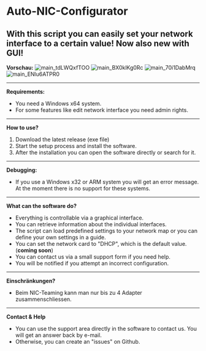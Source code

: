 # Auto-NIC-Configurator
With this script you can easily set your network interface to a certain value!
Now also new with GUI!
----------------------------------------------------------------------------------------------
**Vorschau:**
![main_tdLWQxfTOO](https://github.com/Skyfay/Auto-NIC-Configurator/assets/76796007/1f12ec6f-b5e9-42a6-bee5-7f78ac27d71d)
![main_BX0klKg0Rc](https://github.com/Skyfay/Auto-NIC-Configurator/assets/76796007/dbde8364-ca7a-4158-9452-457ed31c9021)
![main_70i1DabMrq](https://github.com/Skyfay/Auto-NIC-Configurator/assets/76796007/c537b040-9fe9-4db0-9391-fec149c804a6)
![main_ENlu6ATPR0](https://github.com/Skyfay/Auto-NIC-Configurator/assets/76796007/256ded7e-295e-434c-a803-01885d5a85c4)

----------------------------------------------------------------------------------------------
**Requirements:**
- You need a Windows x64 system. 
- For some features like edit network interface you need admin rights.
----------------------------------------------------------------------------------------------
**How to use?**<br/>
1. Download the latest release (exe file) 
2. Start the setup process and install the software. 
3. After the installation you can open the software directly or search for it.
----------------------------------------------------------------------------------------------
**Debugging:**<br/>
- If you use a Windows x32 or ARM system you will get an error message. At the moment there is no support for these systems.
----------------------------------------------------------------------------------------------
**What can the software do?**
- Everything is controllable via a graphical interface. 
- You can retrieve information about the individual interfaces.
- The script can load predefined settings to your network map or you can define your own settings in a guide.
- You can set the network card to "DHCP", which is the default value. (**coming soon**)
- You can contact us via a small support form if you need help.
- You will be notified if you attempt an incorrect configuration. 
----------------------------------------------------------------------------------------------
**Einschränkungen?**
- Beim NIC-Teaming kann man nur bis zu 4 Adapter zusammenschliessen.
----------------------------------------------------------------------------------------------
**Contact & Help**
- You can use the support area directly in the software to contact us. You will get an answer back by e-mail.
- Otherwise, you can create an "issues" on Github. 

